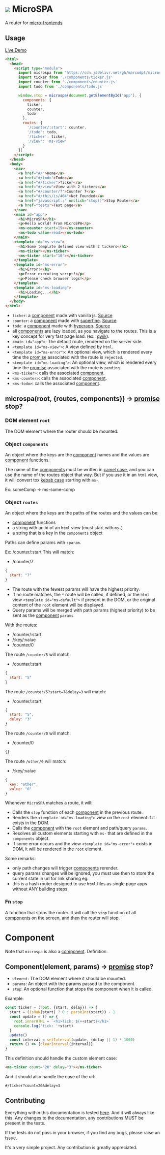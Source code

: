 # ![](favicon.ico) MicroSPA
A router for [micro-frontends](https://micro-frontends.org/)

## Usage
[Live Demo](https://marcodpt.github.io/microspa/)

```html
<html>
  <head>
    <script type="module">
      import microspa from "https://cdn.jsdelivr.net/gh/marcodpt/microspa/index.js"
      import ticker from './components/ticker.js'
      import counter from './components/counter.js'
      import todo from './components/todo.js'

      window.stop = microspa(document.getElementById('app'), {
        components: {
          ticker,
          counter,
          todo
        },
        routes: {
          '/counter/:start': counter,
          '/todo': todo,
          '/ticker': ticker,
          '/view': 'ms-view'
        }
      })
    </script>
  </head>
  <body>
    <nav>
      <a href="#/">Home</a>
      <a href="#/todo">Todo</a>
      <a href="#/ticker">Ticker</a>
      <a href="#/view">View with 2 tickers</a>
      <a href="#/counter/7">Counter 7</a>
      <a href="#/this/is/404">Not Founded</a>
      <a href="javascript:;" onclick="stop()">Stop Router</a>
      <a href="tests">Test page</a>
    </nav>
    <main id="app">
      <h1>MicroSPA</h1>
      <p>Hello world! From MicroSPA</p>
      <ms-counter start=15></ms-counter>
      <ms-todo value=read></ms-todo>
    </main>
    <template id="ms-view">
      <h1>Some template defined view with 2 tickers</h1>
      <ms-ticker></ms-ticker>
      <ms-ticker start="10"></ms-ticker>
    </template>
    <template id="ms-error">
      <h1>Error!</h1>
      <p>Error executing script!</p>
      <p>Please check browser logs!</p>
    </template>
    <template id="ms-loading">
      <h1>Loading...</h1>
    </template>
  </body>
</html>
```
 - `ticker`: a [component](#Component) made with vanilla js.
[Source](https://raw.githubusercontent.com/marcodpt/microspa/main/components/ticker.js) 
 - `counter`: a [component](#Component) made with
[superfine](https://github.com/jorgebucaran/superfine).
[Source](https://raw.githubusercontent.com/marcodpt/microspa/main/components/counter.js) 
 - `todo`: a [component](#Component) made with
[hyperapp](https://github.com/jorgebucaran/hyperapp).
[Source](https://raw.githubusercontent.com/marcodpt/microspa/main/components/todo.js) 
 - all [components](#Component) are lazy loaded, as you navigate to the routes.
This is a key concept for very fast page load.
(ex.: [qwik](https://github.com/BuilderIO/qwik)).
 - `<main id="app">`: The default route, rendered on the server side.
 - `<template id="ms-view">`: A view defined by `html`.
 - `<template id="ms-error">`: An optional view, which is rendered every time the
[promise](https://developer.mozilla.org/en-US/docs/Web/JavaScript/Reference/Global_Objects/Promise)
associated with the route is `rejected`. 
 - `<template id="ms-loading">`: An optional view, which is rendered every time the
[promise](https://developer.mozilla.org/en-US/docs/Web/JavaScript/Reference/Global_Objects/Promise)
associated with the route is `pending`.
 - `<ms-ticker>`: calls the associated [component](#Component).
 - `<ms-counter>`: calls the associated [component](#Component).
 - `<ms-todo>`: calls the associated [component](#Component).

## microspa(root, {routes, components}) -> [promise](https://developer.mozilla.org/en-US/docs/Web/JavaScript/Reference/Global_Objects/Promise) stop?

### DOM element `root`
The DOM element where the router should be mounted.

### Object `components`
An object where the keys are the [component](#Component) names and the 
values are [component](#Component) functions.

The name of the [components](#Component) must be written in
[camel case](https://en.wikipedia.org/wiki/Camel_case),
and you can use the name of the routes object that way.
But if you use it in an `html` view, it will convert tox
[kebab case](https://en.wikipedia.org/wiki/Letter_case#Kebab_case)
starting with `ms-`.

Ex: someComp -> ms-some-comp

### Object `routes`
An object where the keys are the paths of the routes and the values can be:
 - [component](#Component) functions
 - a string with an id of an `html` view (must start with `ms-`)
 - a string that is a key in the `components` object

Paths can define params with `:param`.

Ex: /counter/:start
This will match:
 - /counter/7
```js
{
  start: "7"
}
```

 - The route with the fewest params will have the highest priority.
 - If no route matches, the `*` route will be called, if defined,
or the `html` view `<template id="ms-default">` if present in the DOM,
or the original content of the `root` element will be displayed.
 - Query params will be merged with path params (highest priority) to be sent
as the [component](#Component) `params`.

With the routes:
 - /counter/:start
 - /:key/:value
 - /counter/0

The route `/counter/5` will match:
 - /counter/:start
```js
{
  start: "5"
}
```

The route `/counter/5?start=7&delay=3` will match:
 - /counter/:start
```js
{
  start: "5",
  delay: "3"
}
```

The route `/counter/0` will match:
 - /counter/0
```js
{}
```

The route `/other/0` will match:
 - /:key/:value
```js
{
  key: "other",
  value: "0"
}
```

Whenever `MicroSPA` matches a route, it will:
 - Calls the `stop` function of each [component](#Component) in the previous route.
 - Renders the `<template id="ms-loading">` view on the `root` element if it
exists in the DOM.
 - Calls the [component](#Component) with the `root` element and path/query `params`.
 - Resolves all custom elements starting with `ms-` that are defined in the `components` object.
 - If some error occurs and the view `<template id="ms-error">` exists in DOM,
it will be rendered in the `root` element.

Some remarks:
 - only path changes will trigger [components](#Component) rerender.
 - query params changes will be ignored, you must use then to store the current
state in url for link sharing eg. 
 - this is a hash router designed to use `html` files as single page apps
without ANY building steps.

### Fn `stop`
A function that stops the router. It will call the `stop` function of all
[components](#Component) on the screen, and then the router will stop. 

# Component
Note that `microspa` is also a [component](#Component).
Definition:

## Component(element, params) -> [promise](https://developer.mozilla.org/en-US/docs/Web/JavaScript/Reference/Global_Objects/Promise) stop?
- `element`: The DOM element where it should be mounted.
- `params`: An object with the params passed to the component.
- `stop`: An optional function that stops the component when it is called.

Example: 
```js
const ticker = (root, {start, delay}) => {
  start = (isNaN(start) ? 0 : parseInt(start)) - 1
  const update = () => {
    root.innerHTML = `<h1>Tick: ${++start}</h1>`
    console.log('tick: '+start)
  }
  update()
  const interval = setInterval(update, (delay || 1) * 1000)
  return () => {clearInterval(interval)}
}
```

This definition should handle the custom element case:
```html
<ms-ticker count="20" delay="3"></ms-ticker>
```

And it should also handle the case of the url:
```
#/ticker?count=20&delay=3
```

## Contributing
Everything within this documentation is tested 
[here](https://marcodpt.github.io/microspa/tests/).
And it will always like this. Any changes to the documentation,
any contributions MUST be present in the tests.

If the tests do not pass in your browser, if you find any bugs, please raise
an issue.

It's a very simple project. Any contribution is greatly appreciated.
